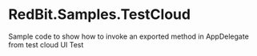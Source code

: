 # RedBit.Samples.TestCloud
Sample code to show how to invoke an exported method in AppDelegate from test cloud UI Test
